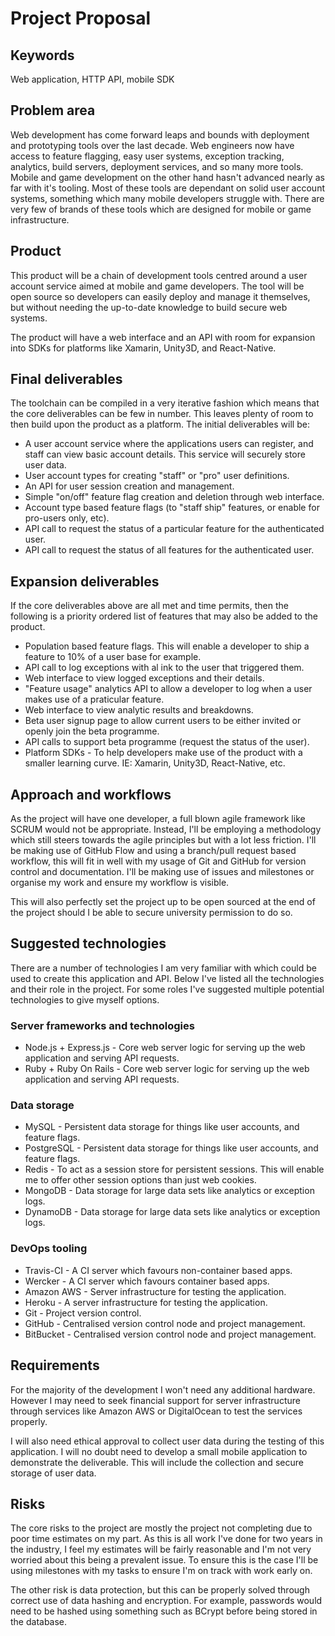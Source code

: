 # Project Proposal

## Keywords

Web application, HTTP API, mobile SDK

## Problem area

Web development has come forward leaps and bounds with deployment and prototyping tools over the last decade. Web engineers now have access to feature flagging, easy user systems, exception tracking, analytics, build servers, deployment services, and so many more tools. Mobile and game development on the other hand hasn't advanced nearly as far with it's tooling. Most of these tools are dependant on solid user account systems, something which many mobile developers struggle with. There are very few of brands of these tools which are designed for mobile or game infrastructure.

## Product

This product will be a chain of development tools centred around a user account service aimed at mobile and game developers. The tool will be open source so developers can easily deploy and manage it themselves, but without needing the up-to-date knowledge to build secure web systems.

The product will have a web interface and an API with room for expansion into SDKs for platforms like Xamarin, Unity3D, and React-Native.

## Final deliverables

The toolchain can be compiled in a very iterative fashion which means that the core deliverables can be few in number. This leaves plenty of room to then build upon the product as a platform. The initial deliverables will be:

* A user account service where the applications users can register, and staff can view basic account details. This service will securely store user data.
* User account types for creating "staff" or "pro" user definitions.
* An API for user session creation and management.
* Simple "on/off" feature flag creation and deletion through web interface.
* Account type based feature flags (to "staff ship" features, or enable for pro-users only, etc).
* API call to request the status of a particular feature for the authenticated user.
* API call to request the status of all features for the authenticated user.

## Expansion deliverables

If the core deliverables above are all met and time permits, then the following is a priority ordered list of features that may also be added to the product.

* Population based feature flags. This will enable a developer to ship a feature to 10% of a user base for example.
* API call to log exceptions with al ink to the user that triggered them.
* Web interface to view logged exceptions and their details.
* "Feature usage" analytics API to allow a developer to log when a user makes use of a praticular feature.
* Web interface to view analytic results and breakdowns.
* Beta user signup page to allow current users to be either invited or openly join the beta programme.
* API calls to support beta programme (request the status of the user).
* Platform SDKs - To help developers make use of the product with a smaller learning curve. IE: Xamarin, Unity3D, React-Native, etc.

## Approach and workflows

As the project will have one developer, a full blown agile framework like SCRUM would not be appropriate. Instead, I'll be employing a methodology which still steers towards the agile principles but with a lot less friction. I'll be making use of GitHub Flow and using a branch/pull request based workflow, this will fit in well with my usage of Git and GitHub for version control and documentation. I'll be making use of issues and milestones or organise my work and ensure my workflow is visible.

This will also perfectly set the project up to be open sourced at the end of the project should I be able to secure university permission to do so.

## Suggested technologies

There are a number of technologies I am very familiar with which could be used to create this application and API. Below I've listed all the technologies and their role in the project. For some roles I've suggested multiple potential technologies to give myself options.

### Server frameworks and technologies

* Node.js + Express.js - Core web server logic for serving up the web application and serving API requests.
* Ruby + Ruby On Rails - Core web server logic for serving up the web application and serving API requests.

### Data storage

* MySQL - Persistent data storage for things like user accounts, and feature flags.
* PostgreSQL - Persistent data storage for things like user accounts, and feature flags.
* Redis - To act as a session store for persistent sessions. This will enable me to offer other session options than just web cookies.
* MongoDB - Data storage for large data sets like analytics or exception logs.
* DynamoDB - Data storage for large data sets like analytics or exception logs.

### DevOps tooling

* Travis-CI - A CI server which favours non-container based apps.
* Wercker - A CI server which favours container based apps.
* Amazon AWS - Server infrastructure for testing the application.
* Heroku - A server infrastructure for testing the application.
* Git - Project version control.
* GitHub - Centralised version control node and project management.
* BitBucket - Centralised version control node and project management.

## Requirements

For the majority of the development I won't need any additional hardware. However I may need to seek financial support for server infrastructure through services like Amazon AWS or DigitalOcean to test the services properly.

I will also need ethical approval to collect user data during the testing of this application. I will no doubt need to develop a small mobile application to demonstrate the deliverable. This will include the collection and secure storage of user data.

## Risks

The core risks to the project are mostly the project not completing due to poor time estimates on my part. As this is all work I've done for two years in the industry, I feel my estimates will be fairly reasonable and I'm not very worried about this being a prevalent issue. To ensure this is the case I'll be using milestones with my tasks to ensure I'm on track with work early on.

The other risk is data protection, but this can be properly solved through correct use of data hashing and encryption. For example, passwords would need to be hashed using something such as BCrypt before being stored in the database.

